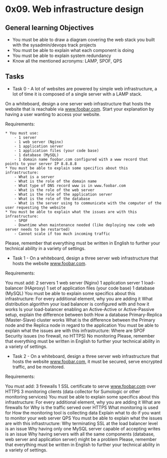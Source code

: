 # 0x09. Web infrastructure design

## General learning Objectives

* You must be able to draw a diagram covering the web stack you built with the sysadmin/devops track projects
* You must be able to explain what each component is doing
* You must be able to explain system redundancy
* Know all the mentioned acronyms: LAMP, SPOF, QPS

## Tasks 

* Task 0 - A lot of websites are powered by simple web infrastructure, a lot of time it is composed of a single server with a LAMP stack.

On a whiteboard, design a one server web infrastructure that hosts the website that is reachable via www.foobar.com. Start your explanation by having a user wanting to access your website.

Requirements:

    * You must use:
        - 1 server
        - 1 web server (Nginx)
        - 1 application server
        - 1 application files (your code base)
        - 1 database (MySQL)
        - 1 domain name foobar.com configured with a www record that points to your server IP 8.8.8.8
    * You must be able to explain some specifics about this infrastructure:
        - What is a server
        - What is the role of the domain name
        - What type of DNS record www is in www.foobar.com
        - What is the role of the web server
        - What is the role of the application server
        - What is the role of the database
        - What is the server using to communicate with the computer of the user requesting the website
    * You must be able to explain what the issues are with this infrastructure:
        - SPOF
        - Downtime when maintenance needed (like deploying new code web server needs to be restarted)
        - Cannot scale if too much incoming traffic
Please, remember that everything must be written in English to further your technical ability in a variety of settings.

* Task 1 - On a whiteboard, design a three server web infrastructure that hosts the website www.foobar.com.

Requirements:

You must add:
2 servers
1 web server (Nginx)
1 application server
1 load-balancer (HAproxy)
1 set of application files (your code base)
1 database (MySQL)
You must be able to explain some specifics about this infrastructure:
For every additional element, why you are adding it
What distribution algorithm your load balancer is configured with and how it works
Is your load-balancer enabling an Active-Active or Active-Passive setup, explain the difference between both
How a database Primary-Replica (Master-Slave) cluster works
What is the difference between the Primary node and the Replica node in regard to the application
You must be able to explain what the issues are with this infrastructure:
Where are SPOF
Security issues (no firewall, no HTTPS)
No monitoring
Please, remember that everything must be written in English to further your technical ability in a variety of settings.

* Task 2 - On a whiteboard, design a three server web infrastructure that hosts the website www.foobar.com, it must be secured, serve encrypted traffic, and be monitored.

Requirements:

You must add:
3 firewalls
1 SSL certificate to serve www.foobar.com over HTTPS
3 monitoring clients (data collector for Sumologic or other monitoring services)
You must be able to explain some specifics about this infrastructure:
For every additional element, why you are adding it
What are firewalls for
Why is the traffic served over HTTPS
What monitoring is used for
How the monitoring tool is collecting data
Explain what to do if you want to monitor your web server QPS
You must be able to explain what the issues are with this infrastructure:
Why terminating SSL at the load balancer level is an issue
Why having only one MySQL server capable of accepting writes is an issue
Why having servers with all the same components (database, web server and application server) might be a problem
Please, remember that everything must be written in English to further your technical ability in a variety of settings.

